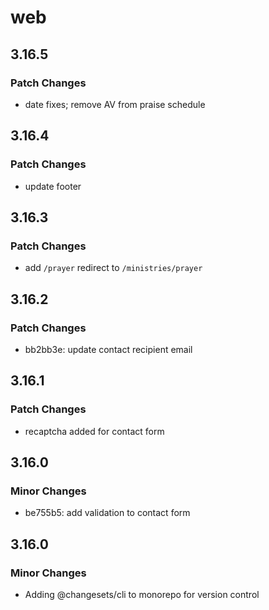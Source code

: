 # web

## 3.16.5

### Patch Changes

- date fixes; remove AV from praise schedule

## 3.16.4

### Patch Changes

- update footer

## 3.16.3

### Patch Changes

- add `/prayer` redirect to `/ministries/prayer`

## 3.16.2

### Patch Changes

- bb2bb3e: update contact recipient email

## 3.16.1

### Patch Changes

- recaptcha added for contact form

## 3.16.0

### Minor Changes

- be755b5: add validation to contact form

## 3.16.0

### Minor Changes

- Adding @changesets/cli to monorepo for version control
